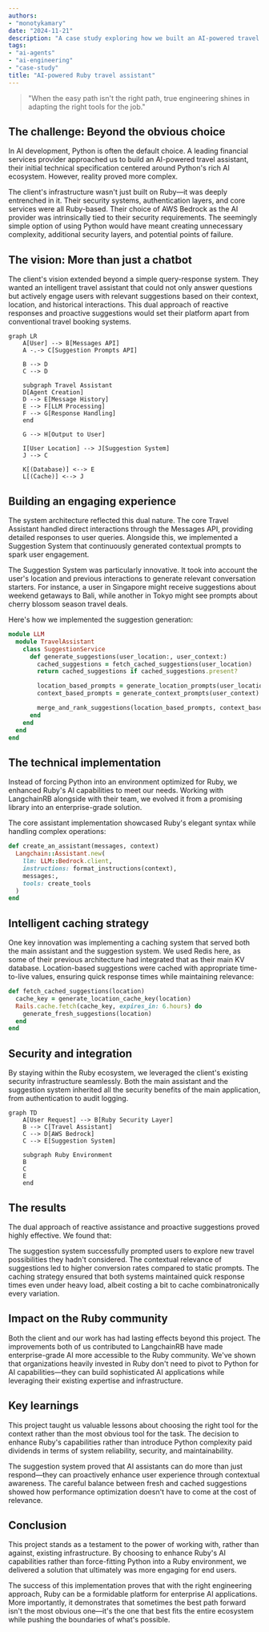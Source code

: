 ```yaml
---
authors:
- "monotykamary" 
date: "2024-11-21"
description: "A case study exploring how we built an AI-powered travel assistant using Ruby and AWS Bedrock, demonstrating how choosing the right tools over popular choices led to a more robust and maintainable solution. This study examines our approach to integrating AI capabilities within existing Ruby infrastructure while maintaining enterprise security standards."
tags:
- "ai-agents"
- "ai-engineering"
- "case-study"
title: "AI-powered Ruby travel assistant"
---
```


> "When the easy path isn't the right path, true engineering shines in adapting the right tools for the job."

## The challenge: Beyond the obvious choice

In AI development, Python is often the default choice. A leading financial services provider approached us to build an AI-powered travel assistant, their initial technical specification centered around Python's rich AI ecosystem. However, reality proved more complex.

The client's infrastructure wasn't just built on Ruby—it was deeply entrenched in it. Their security systems, authentication layers, and core services were all Ruby-based. Their choice of AWS Bedrock as the AI provider was intrinsically tied to their security requirements. The seemingly simple option of using Python would have meant creating unnecessary complexity, additional security layers, and potential points of failure.

## The vision: More than just a chatbot

The client's vision extended beyond a simple query-response system. They wanted an intelligent travel assistant that could not only answer questions but actively engage users with relevant suggestions based on their context, location, and historical interactions. This dual approach of reactive responses and proactive suggestions would set their platform apart from conventional travel booking systems.

```mermaid
graph LR
    A[User] --> B[Messages API]
    A -.-> C[Suggestion Prompts API]

    B --> D
    C --> D

    subgraph Travel Assistant
    D[Agent Creation]
    D --> E[Message History]
    E --> F[LLM Processing]
    F --> G[Response Handling]
    end

    G --> H[Output to User]

    I[User Location] --> J[Suggestion System]
    J --> C

    K[(Database)] <--> E
    L[(Cache)] <--> J

```

## Building an engaging experience

The system architecture reflected this dual nature. The core Travel Assistant handled direct interactions through the Messages API, providing detailed responses to user queries. Alongside this, we implemented a Suggestion System that continuously generated contextual prompts to spark user engagement.

The Suggestion System was particularly innovative. It took into account the user's location and previous interactions to generate relevant conversation starters. For instance, a user in Singapore might receive suggestions about weekend getaways to Bali, while another in Tokyo might see prompts about cherry blossom season travel deals.

Here's how we implemented the suggestion generation:

```ruby
module LLM
  module TravelAssistant
    class SuggestionService
      def generate_suggestions(user_location:, user_context:)
        cached_suggestions = fetch_cached_suggestions(user_location)
        return cached_suggestions if cached_suggestions.present?

        location_based_prompts = generate_location_prompts(user_location)
        context_based_prompts = generate_context_prompts(user_context)

        merge_and_rank_suggestions(location_based_prompts, context_based_prompts)
      end
    end
  end
end
```

## The technical implementation

Instead of forcing Python into an environment optimized for Ruby, we enhanced Ruby's AI capabilities to meet our needs. Working with LangchainRB alongside with their team, we evolved it from a promising library into an enterprise-grade solution.

The core assistant implementation showcased Ruby's elegant syntax while handling complex operations:

```ruby
def create_an_assistant(messages, context)
  Langchain::Assistant.new(
    llm: LLM::Bedrock.client,
    instructions: format_instructions(context),
    messages:,
    tools: create_tools
  )
end
```

## Intelligent caching strategy

One key innovation was implementing a caching system that served both the main assistant and the suggestion system. We used Redis here, as some of their previous architecture had integrated that as their main KV database. Location-based suggestions were cached with appropriate time-to-live values, ensuring quick response times while maintaining relevance:

```ruby
def fetch_cached_suggestions(location)
  cache_key = generate_location_cache_key(location)
  Rails.cache.fetch(cache_key, expires_in: 6.hours) do
    generate_fresh_suggestions(location)
  end
end
```

## Security and integration

By staying within the Ruby ecosystem, we leveraged the client's existing security infrastructure seamlessly. Both the main assistant and the suggestion system inherited all the security benefits of the main application, from authentication to audit logging.

```mermaid
graph TD
    A[User Request] --> B[Ruby Security Layer]
    B --> C[Travel Assistant]
    C --> D[AWS Bedrock]
    C --> E[Suggestion System]

    subgraph Ruby Environment
    B
    C
    E
    end

```

## The results

The dual approach of reactive assistance and proactive suggestions proved highly effective. We found that:

The suggestion system successfully prompted users to explore new travel possibilities they hadn't considered. The contextual relevance of suggestions led to higher conversion rates compared to static prompts. The caching strategy ensured that both systems maintained quick response times even under heavy load, albeit costing a bit to cache combinatronically every variation.

## Impact on the Ruby community

Both the client and our work has had lasting effects beyond this project. The improvements both of us contributed to LangchainRB have made enterprise-grade AI more accessible to the Ruby community. We've shown that organizations heavily invested in Ruby don't need to pivot to Python for AI capabilities—they can build sophisticated AI applications while leveraging their existing expertise and infrastructure.

## Key learnings

This project taught us valuable lessons about choosing the right tool for the context rather than the most obvious tool for the task. The decision to enhance Ruby's capabilities rather than introduce Python complexity paid dividends in terms of system reliability, security, and maintainability.

The suggestion system proved that AI assistants can do more than just respond—they can proactively enhance user experience through contextual awareness. The careful balance between fresh and cached suggestions showed how performance optimization doesn't have to come at the cost of relevance.

## Conclusion

This project stands as a testament to the power of working with, rather than against, existing infrastructure. By choosing to enhance Ruby's AI capabilities rather than force-fitting Python into a Ruby environment, we delivered a solution that ultimately was more engaging for end users.

The success of this implementation proves that with the right engineering approach, Ruby can be a formidable platform for enterprise AI applications. More importantly, it demonstrates that sometimes the best path forward isn't the most obvious one—it's the one that best fits the entire ecosystem while pushing the boundaries of what's possible.